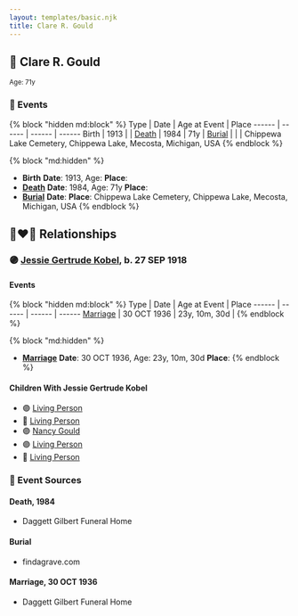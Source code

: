 ```yaml
---
layout: templates/basic.njk
title: Clare R. Gould
---
```

## 🔵 Clare R. Gould
<small>Age: 71y</small>

### 📆 Events

{% block "hidden md:block" %}
Type | Date | Age at Event | Place
------ | ------ | ------ | ------
Birth | 1913 |  |
[Death](#event-event-3) | 1984 | 71y |
[Burial](#event-event-4) |  |  | Chippewa Lake Cemetery, Chippewa Lake, Mecosta, Michigan, USA
{% endblock %}

{% block "md:hidden" %}
- **Birth**
**Date**: 1913, Age:
**Place**:
- **[Death](#event-event-3)**
**Date**: 1984, Age: 71y
**Place**:
- **[Burial](#event-event-4)**
**Date**:
**Place**: Chippewa Lake Cemetery, Chippewa Lake, Mecosta, Michigan, USA
{% endblock %}

## 👩‍❤️‍👨 Relationships

### 🟣 [Jessie Gertrude Kobel](/people/9/95617946), b. 27 SEP 1918

#### Events

{% block "hidden md:block" %}
Type | Date | Age at Event | Place
------ | ------ | ------ | ------
[Marriage](#event-family-0-event-0) | 30 OCT 1936 | 23y, 10m, 30d |
{% endblock %}

{% block "md:hidden" %}
- **[Marriage](#event-family-0-event-0)**
**Date**: 30 OCT 1936, Age: 23y, 10m, 30d
**Place**:
{% endblock %}

#### Children With Jessie Gertrude Kobel
* 🟣 [Living Person](/people/3/33132669)
* 🔵 [Living Person](/people/5/53259826)
* 🟣 [Nancy Gould](/people/9/97367694)
* 🟣 [Living Person](/people/8/89432224)
* 🔵 [Living Person](/people/7/70072800)
### 📰 Event Sources

#### <a id="event-event-3"></a> Death, 1984
* Daggett Gilbert Funeral Home

#### <a id="event-event-4"></a> Burial
* findagrave.com

#### <a id="event-family-0-event-0"></a> Marriage, 30 OCT 1936
* Daggett Gilbert Funeral Home